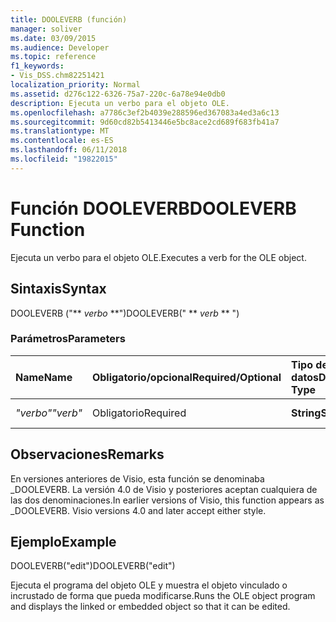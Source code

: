 ```yaml
---
title: DOOLEVERB (función)
manager: soliver
ms.date: 03/09/2015
ms.audience: Developer
ms.topic: reference
f1_keywords:
- Vis_DSS.chm82251421
localization_priority: Normal
ms.assetid: d276c122-6326-75a7-220c-6a78e94e0db0
description: Ejecuta un verbo para el objeto OLE.
ms.openlocfilehash: a7786c3ef2b4039e288596ed367083a4ed3a6c13
ms.sourcegitcommit: 9d60cd82b5413446e5bc8ace2cd689f683fb41a7
ms.translationtype: MT
ms.contentlocale: es-ES
ms.lasthandoff: 06/11/2018
ms.locfileid: "19822015"
---
```

# <a name="dooleverb-function"></a><span data-ttu-id="c158a-103">Función DOOLEVERB</span><span class="sxs-lookup"><span data-stu-id="c158a-103">DOOLEVERB Function</span></span>

<span data-ttu-id="c158a-104">Ejecuta un verbo para el objeto OLE.</span><span class="sxs-lookup"><span data-stu-id="c158a-104">Executes a verb for the OLE object.</span></span>
  
## <a name="syntax"></a><span data-ttu-id="c158a-105">Sintaxis</span><span class="sxs-lookup"><span data-stu-id="c158a-105">Syntax</span></span>

<span data-ttu-id="c158a-106">DOOLEVERB ("** *verbo* **")</span><span class="sxs-lookup"><span data-stu-id="c158a-106">DOOLEVERB(" ** *verb* ** ")</span></span> 
  
### <a name="parameters"></a><span data-ttu-id="c158a-107">Parámetros</span><span class="sxs-lookup"><span data-stu-id="c158a-107">Parameters</span></span>

|<span data-ttu-id="c158a-108">**Name**</span><span class="sxs-lookup"><span data-stu-id="c158a-108">**Name**</span></span>|<span data-ttu-id="c158a-109">**Obligatorio/opcional**</span><span class="sxs-lookup"><span data-stu-id="c158a-109">**Required/Optional**</span></span>|<span data-ttu-id="c158a-110">**Tipo de datos**</span><span class="sxs-lookup"><span data-stu-id="c158a-110">**Data Type**</span></span>|<span data-ttu-id="c158a-111">**Descripción**</span><span class="sxs-lookup"><span data-stu-id="c158a-111">**Description**</span></span>|
|:-----|:-----|:-----|:-----|
| <span data-ttu-id="c158a-112">_"verbo"_</span><span class="sxs-lookup"><span data-stu-id="c158a-112">_"verb"_</span></span> <br/> |<span data-ttu-id="c158a-113">Obligatorio</span><span class="sxs-lookup"><span data-stu-id="c158a-113">Required</span></span>  <br/> |<span data-ttu-id="c158a-114">**String**</span><span class="sxs-lookup"><span data-stu-id="c158a-114">**String**</span></span> <br/> |<span data-ttu-id="c158a-115">Verbo para ejecutar.</span><span class="sxs-lookup"><span data-stu-id="c158a-115">The verb to execute.</span></span>  <br/> |
   
## <a name="remarks"></a><span data-ttu-id="c158a-116">Observaciones</span><span class="sxs-lookup"><span data-stu-id="c158a-116">Remarks</span></span>

<span data-ttu-id="c158a-p101">En versiones anteriores de Visio, esta función se denominaba _DOOLEVERB. La versión 4.0 de Visio y posteriores aceptan cualquiera de las dos denominaciones.</span><span class="sxs-lookup"><span data-stu-id="c158a-p101">In earlier versions of Visio, this function appears as _DOOLEVERB. Visio versions 4.0 and later accept either style.</span></span> 
  
## <a name="example"></a><span data-ttu-id="c158a-119">Ejemplo</span><span class="sxs-lookup"><span data-stu-id="c158a-119">Example</span></span>

<span data-ttu-id="c158a-120">DOOLEVERB("edit")</span><span class="sxs-lookup"><span data-stu-id="c158a-120">DOOLEVERB("edit")</span></span>
  
<span data-ttu-id="c158a-121">Ejecuta el programa del objeto OLE y muestra el objeto vinculado o incrustado de forma que pueda modificarse.</span><span class="sxs-lookup"><span data-stu-id="c158a-121">Runs the OLE object program and displays the linked or embedded object so that it can be edited.</span></span>
  

